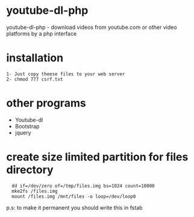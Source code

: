 # youtube-dl-php
youtube-dl-php - download videos from youtube.com or other video platforms by a php interface

# installation
```
1- Just copy theese files to your web server
2- chmod 777 csrf.txt
```

# other programs
- Youtube-dl
- Bootstrap
- jquery

# create size limited partition for files directory
```
  dd if=/dev/zero of=/tmp/files.img bs=1024 count=10000
  mke2fs /files.img
  mount /files.img /mnt/files -o loop=/dev/loop0
```
p.s: to make it permanent you should write this in fstab
